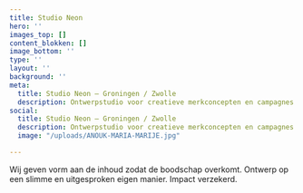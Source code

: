 ```yaml
---
title: Studio Neon
hero: ''
images_top: []
content_blokken: []
image_bottom: ''
type: ''
layout: ''
background: ''
meta:
  title: Studio Neon — Groningen / Zwolle
  description: Ontwerpstudio voor creatieve merkconcepten en campagnes
social:
  title: Studio Neon — Groningen / Zwolle
  description: Ontwerpstudio voor creatieve merkconcepten en campagnes
  image: "/uploads/ANOUK-MARIA-MARIJE.jpg"

---
```

Wij geven vorm aan de inhoud zodat de boodschap overkomt. Ontwerp op een slimme en uitgesproken eigen manier. Impact verzekerd.